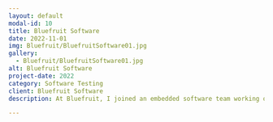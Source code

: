 ```yaml
---
layout: default
modal-id: 10
title: Bluefruit Software
date: 2022-11-01
img: Bluefruit/BluefruitSoftware01.jpg
gallery:
  - Bluefruit/BluefruitSoftware01.jpg
alt: Bluefruit Software
project-date: 2022
category: Software Testing
client: Bluefruit Software
description: At Bluefruit, I joined an embedded software team working on projects in MedTech, aerospace, and infrastructure, all with a strong quality-first approach. I built on my testing skills while gaining hands-on experience with Agile software development in an organization with a well-established, mature process. With the process running smoothly, I was able to focus on other aspects of testing, including automation, effective reporting to paying clients, and hands-on device/hardware testing. I left with a deeper appreciation for Agile methodologies and valuable experience in applying them effectively to the software testing process. <br /><b>Comapny Website <a href="https://bluefruit.co.uk/" target="_blank">bluefruit.co.uk/</a></b>

---
```

